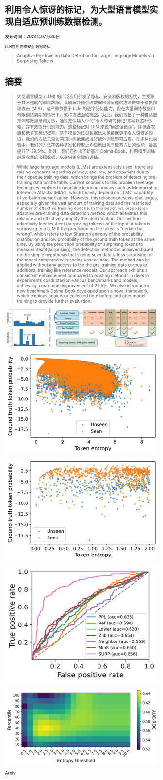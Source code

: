 # 利用令人惊讶的标记，为大型语言模型实现自适应预训练数据检测。

发布时间：2024年07月30日

`LLM应用` `网络安全` `数据隐私`

> Adaptive Pre-training Data Detection for Large Language Models via Surprising Tokens

# 摘要

> 大型语言模型 (LLM) 的广泛应用引发了隐私、安全和版权的担忧，主要源于其不透明的训练数据。当前解决预训练数据检测问题的方法依赖于成员推理攻击 (MIA)，这严重依赖于 LLM 的逐字记忆能力，但在大量训练数据和有限训练周期的情况下，这种方法面临挑战。为此，我们提出了一种自适应预训练数据检测方法，通过定位输入中的“令人惊讶的标记”来减轻这种依赖，并有效提升识别能力。这些标记对 LLM 来说“确定但错误”，即低香农熵和低真实标记概率。基于模型对已见数据比未见数据更不令人惊讶的假设，我们的方法无需访问预训练数据或进行额外训练即可应用。在多样化实验中，我们的方法在各种基准和模型上均显示出优于现有方法的性能，最高提升了 29.5%。此外，我们还推出了新基准 Dolma-Book，利用模型训练前后收集的书籍数据，以提供更全面的评估。

> While large language models (LLMs) are extensively used, there are raising concerns regarding privacy, security, and copyright due to their opaque training data, which brings the problem of detecting pre-training data on the table. Current solutions to this problem leverage techniques explored in machine learning privacy such as Membership Inference Attacks (MIAs), which heavily depend on LLMs' capability of verbatim memorization. However, this reliance presents challenges, especially given the vast amount of training data and the restricted number of effective training epochs. In this paper, we propose an adaptive pre-training data detection method which alleviates this reliance and effectively amplify the identification. Our method adaptively locates \textit{surprising tokens} of the input. A token is surprising to a LLM if the prediction on the token is "certain but wrong", which refers to low Shannon entropy of the probability distribution and low probability of the ground truth token at the same time. By using the prediction probability of surprising tokens to measure \textit{surprising}, the detection method is achieved based on the simple hypothesis that seeing seen data is less surprising for the model compared with seeing unseen data. The method can be applied without any access to the the pre-training data corpus or additional training like reference models. Our approach exhibits a consistent enhancement compared to existing methods in diverse experiments conducted on various benchmarks and models, achieving a maximum improvement of 29.5\%. We also introduce a new benchmark Dolma-Book developed upon a novel framework, which employs book data collected both before and after model training to provide further evaluation.

![利用令人惊讶的标记，为大型语言模型实现自适应预训练数据检测。](../../../paper_images/2407.21248/x1.png)

![利用令人惊讶的标记，为大型语言模型实现自适应预训练数据检测。](../../../paper_images/2407.21248/x2.png)

![利用令人惊讶的标记，为大型语言模型实现自适应预训练数据检测。](../../../paper_images/2407.21248/x3.png)

![利用令人惊讶的标记，为大型语言模型实现自适应预训练数据检测。](../../../paper_images/2407.21248/x4.png)

![利用令人惊讶的标记，为大型语言模型实现自适应预训练数据检测。](../../../paper_images/2407.21248/x5.png)

[Arxiv](https://arxiv.org/abs/2407.21248)
